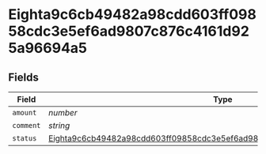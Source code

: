 # Eighta9c6cb49482a98cdd603ff09858cdc3e5ef6ad9807c876c4161d925a96694a5


## Fields

| Field                                                                                                                                                                           | Type                                                                                                                                                                            | Required                                                                                                                                                                        | Description                                                                                                                                                                     |
| ------------------------------------------------------------------------------------------------------------------------------------------------------------------------------- | ------------------------------------------------------------------------------------------------------------------------------------------------------------------------------- | ------------------------------------------------------------------------------------------------------------------------------------------------------------------------------- | ------------------------------------------------------------------------------------------------------------------------------------------------------------------------------- |
| `amount`                                                                                                                                                                        | *number*                                                                                                                                                                        | :heavy_minus_sign:                                                                                                                                                              | N/A                                                                                                                                                                             |
| `comment`                                                                                                                                                                       | *string*                                                                                                                                                                        | :heavy_minus_sign:                                                                                                                                                              | N/A                                                                                                                                                                             |
| `status`                                                                                                                                                                        | [Eighta9c6cb49482a98cdd603ff09858cdc3e5ef6ad9807c876c4161d925a96694a5Status](../../models/shared/eighta9c6cb49482a98cdd603ff09858cdc3e5ef6ad9807c876c4161d925a96694a5status.md) | :heavy_minus_sign:                                                                                                                                                              | N/A                                                                                                                                                                             |